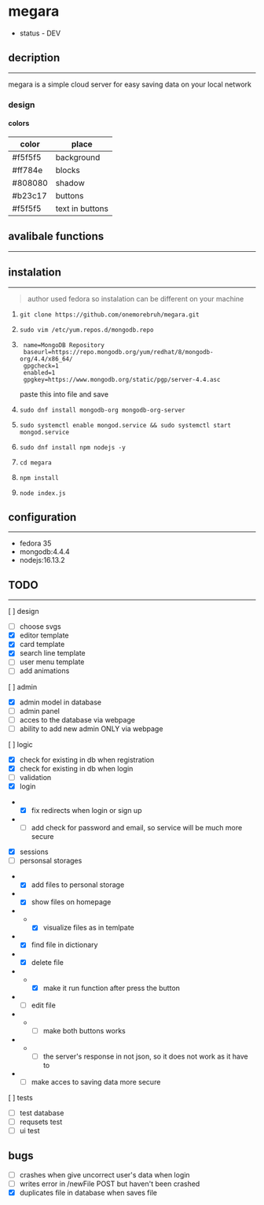# megara

- status - DEV

## decription
---
megara is a simple cloud server for easy saving data on your local network

### design
#### colors

| color   | place           |
| ------- | --------------- |
| #f5f5f5 | background      |
| #ff784e | blocks          |
| #808080 | shadow          |
| #b23c17 | buttons         |
| #f5f5f5 | text in buttons |

## avalibale functions
---

## instalation
---
> author used fedora so instalation can be different on your machine
1. `git clone https://github.com/onemorebruh/megara.git`
2. `sudo vim /etc/yum.repos.d/mongodb.repo`
3. ```[Mongodb]
    name=MongoDB Repository
    baseurl=https://repo.mongodb.org/yum/redhat/8/mongodb-org/4.4/x86_64/
    gpgcheck=1
    enabled=1
    gpgkey=https://www.mongodb.org/static/pgp/server-4.4.asc
    ```
    paste this into file and save

4. `sudo dnf install mongodb-org mongodb-org-server`
5. `sudo systemctl enable mongod.service && sudo systemctl start mongod.service`
6. `sudo dnf install npm nodejs -y`
7. `cd megara`
8. `npm install`
9. `node index.js`

## configuration
---
- fedora 35
- mongodb:4.4.4
- nodejs:16.13.2

## TODO
---
[ ] design
- [ ] choose svgs
- [x] editor template
- [x] card template
- [x] search line template
- [ ] user menu template
- [ ] add animations

[ ] admin
- [x] admin model in database
- [ ] admin panel
- [ ] acces to the database via webpage
- [ ] ability to add new admin ONLY via webpage

[ ] logic
- [x] check for existing in db when registration
- [x] check for existing in db when login
- [ ] validation
- [x] login
- - [x] fix redirects when login or sign up
- - [ ] add check for password and email, so service will be much more secure
- [x] sessions
- [ ] personsal storages
- - [x] add files to personal storage
- - [x] show files on homepage
- - - [x] visualize files as in temlpate
- - [x] find file in dictionary
- - [x] delete file
- - - [x] make it run function after press the button
- - [ ] edit file
- - - [ ] make both buttons works
- - - [ ] the server's response in not json, so it does not work as it have to
- - [ ] make acces to saving data more secure

[ ] tests
- [ ] test database
- [ ] requsets test
- [ ] ui test

## bugs

- [ ] crashes when give uncorrect user's data when login
- [ ] writes error in /newFile POST but haven't been crashed
- [x] duplicates file in database when saves file